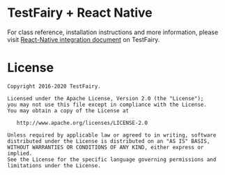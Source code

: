 TestFairy + React Native
========================
For class reference, installation instructions and more information, please visit 
[React-Native integration document](https://docs.testfairy.com/Platforms/React_Native.html
) on TestFairy.

License
=======

    Copyright 2016-2020 TestFairy.

    Licensed under the Apache License, Version 2.0 (the "License");
    you may not use this file except in compliance with the License.
    You may obtain a copy of the License at

       http://www.apache.org/licenses/LICENSE-2.0

    Unless required by applicable law or agreed to in writing, software
    distributed under the License is distributed on an "AS IS" BASIS,
    WITHOUT WARRANTIES OR CONDITIONS OF ANY KIND, either express or implied.
    See the License for the specific language governing permissions and
    limitations under the License.
